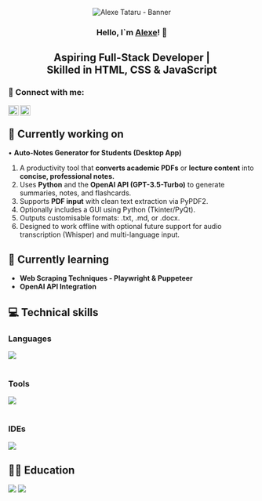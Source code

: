 <p align="center">
  <img src="https://private-user-images.githubusercontent.com/114700306/454856119-89755e7e-c393-49b5-bf22-fef08ad28103.png?jwt=eyJhbGciOiJIUzI1NiIsInR5cCI6IkpXVCJ9.eyJpc3MiOiJnaXRodWIuY29tIiwiYXVkIjoicmF3LmdpdGh1YnVzZXJjb250ZW50LmNvbSIsImtleSI6ImtleTUiLCJleHAiOjE3NTA4MDI3OTYsIm5iZiI6MTc1MDgwMjQ5NiwicGF0aCI6Ii8xMTQ3MDAzMDYvNDU0ODU2MTE5LTg5NzU1ZTdlLWMzOTMtNDliNS1iZjIyLWZlZjA4YWQyODEwMy5wbmc_WC1BbXotQWxnb3JpdGhtPUFXUzQtSE1BQy1TSEEyNTYmWC1BbXotQ3JlZGVudGlhbD1BS0lBVkNPRFlMU0E1M1BRSzRaQSUyRjIwMjUwNjI0JTJGdXMtZWFzdC0xJTJGczMlMkZhd3M0X3JlcXVlc3QmWC1BbXotRGF0ZT0yMDI1MDYyNFQyMjAxMzZaJlgtQW16LUV4cGlyZXM9MzAwJlgtQW16LVNpZ25hdHVyZT1lMDg4YjIxYWQ1OTNkOTk0ZmVkY2JhNTQ0ZDc0ODA0MjZhMWEzZTQ4ZTAyZDE3NjIzMzg4MmUyOGQ4MDg4NjcxJlgtQW16LVNpZ25lZEhlYWRlcnM9aG9zdCJ9._Hh4y00-PwQo1ZGqX5ukTZpDlqJFLqM44kVfry0gI3E" alt="Alexe Tataru - Banner">
</p>

<h3 align="center">
    Hello, I`m <a href="https://www.linkedin.com/in/alexe-tataru-52bb55208/" target="_blank" rel="noreferrer">Alexe</a>! 👋
</h3>

<h2 align="center">
    Aspiring Full-Stack Developer | </br>
    Skilled in HTML, CSS & JavaScript
</h2>

### 🤝 Connect with me:

<a href="https://www.linkedin.com/in/alexe-tataru-52bb55208/"><img align="left" src="https://raw.githubusercontent.com/yushi1007/yushi1007/main/images/linkedin.svg" alt="Yu Shi | LinkedIn" width="21px"/></a>
<a href="https://www.instagram.com/notoriousmaka/"><img align="left" src="https://raw.githubusercontent.com/yushi1007/yushi1007/main/images/instagram.svg" alt="Yu Shi | Instagram" width="21px"/></a>
</br>

## 🔭 Currently working on

• <strong>Auto-Notes Generator for Students (Desktop App)</strong>
  <ol>
    <li>A productivity tool that <strong>converts academic PDFs</strong> or <strong>lecture content</strong> into <strong>concise, professional notes.</strong></li>
    <li>Uses <strong>Python</strong> and the <strong>OpenAI API (GPT-3.5-Turbo)</strong> to generate summaries, notes, and flashcards.</li>
    <li>Supports <strong>PDF input</strong> with clean text extraction via PyPDF2.</li>
    <li>Optionally includes a GUI using Python (Tkinter/PyQt).</li>
    <li>Outputs customisable formats: .txt, .md, or .docx.</li>
    <li>Designed to work offline with optional future support for audio transcription (Whisper) and multi-language input.</li>
  </ol>

## 🌱 Currently learning

<ul>
  <li><strong>Web Scraping Techniques - Playwright & Puppeteer</strong></li>
  <li><strong>OpenAI API Integration</strong></li>
</ul>

## 💻 Technical skills

### Languages
[![](https://skillicons.dev/icons?i=py,java,c,cs,cpp,html,css,php,mysql,kotlin&perline=3)](https://skillicons.dev)
</br> </br>

### Tools
[![](https://skillicons.dev/icons?i=git,github,docker&perline=3)](https://skillicons.dev)
</br> </br>

### IDEs
[![](https://skillicons.dev/icons?i=eclipse,idea,vscode,visualstudio,phpstorm,androidstudio,matlab&perline=3)](https://skillicons.dev)

## 🧑‍🎓 Education

![](https://img.shields.io/badge/Codecademy-FFF0E5?style=for-the-badge&logo=codecademy&logoColor=303347)
![](https://img.shields.io/badge/freecodecamp-27273D?style=for-the-badge&logo=freecodecamp&logoColor=white)

